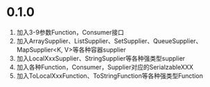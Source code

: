 # 0.1.0
1. 加入3-9参数Function，Consumer接口
2. 加入ArraySupplier<E>、ListSupplier<E>、SetSupplier<E>、QueueSupplier<E>、MapSupplier<K, V>等各种容器supplier
3. 加入LocalXxxSupplier、StringSupplier等各种强类型supplier
4. 加入各种Function，Consumer，Supplier对应的SerialzableXXX
5. 加入ToLocalXxxFunction、ToStringFunction等各种强类型Function
